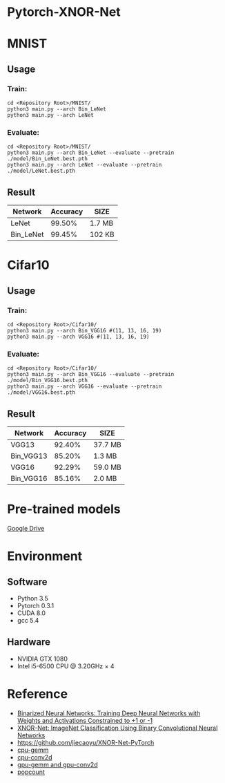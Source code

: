 # Pytorch-XNOR-Net


# MNIST

## Usage
### Train:
~~~shell
cd <Repository Root>/MNIST/
python3 main.py --arch Bin_LeNet
python3 main.py --arch LeNet
~~~
### Evaluate:
~~~shell
cd <Repository Root>/MNIST/
python3 main.py --arch Bin_LeNet --evaluate --pretrain ./model/Bin_LeNet.best.pth
python3 main.py --arch LeNet --evaluate --pretrain ./model/LeNet.best.pth
~~~
## Result
|  Network  | Accuracy |  SIZE   |
|  -------  | -------- |  ----   |
|   LeNet   |  99.50%  |  1.7 MB |
| Bin_LeNet |  99.45%  |  102 KB |


# Cifar10

## Usage
### Train:
~~~shell
cd <Repository Root>/Cifar10/
python3 main.py --arch Bin_VGG16 #(11, 13, 16, 19)
python3 main.py --arch VGG16 #(11, 13, 16, 19)
~~~
### Evaluate:
~~~shell
cd <Repository Root>/Cifar10/
python3 main.py --arch Bin_VGG16 --evaluate --pretrain ./model/Bin_VGG16.best.pth
python3 main.py --arch VGG16 --evaluate --pretrain ./model/VGG16.best.pth
~~~
## Result
|  Network  | Accuracy |  SIZE    |
|  -------  | -------- |  ----    |
|   VGG13   |  92.40%  |  37.7 MB |
| Bin_VGG13 |  85.20%  |  1.3  MB |
|   VGG16   |  92.29%  |  59.0 MB |
| Bin_VGG16 |  85.16%  |  2.0  MB |

# Pre-trained models
[Google Drive](https://drive.google.com/open?id=13KAF89w1-OnGTgHlhblnzBafpz-sTCVT)

# Environment
## Software

* Python  3.5
* Pytorch 0.3.1
* CUDA    8.0
* gcc     5.4

## Hardware

* NVIDIA GTX 1080
* Intel  i5-6500 CPU @ 3.20GHz × 4


# Reference
* [Binarized Neural Networks: Training Deep Neural Networks with Weights and Activations Constrained to +1 or -1](https://arxiv.org/pdf/1602.02830.pdf)
* [XNOR-Net: ImageNet Classification Using Binary Convolutional Neural Networks](https://arxiv.org/pdf/1603.05279.pdf)
* https://github.com/jiecaoyu/XNOR-Net-PyTorch
* [cpu-gemm](http://apfel.mathematik.uni-ulm.de/~lehn/sghpc/gemm/page02/index.html)
* [cpu-conv2d](https://github.com/pytorch/pytorch/blob/f23feca681c5066c70f0fe1516fc2e269d615e93/aten/src/THNN/generic/SpatialConvolutionMM.c)
* [gpu-gemm and gpu-conv2d](https://github.com/1adrianb/bnn.torch/blob/master/BinarySpatialConvolution.cu)
* [popcount](https://github.com/kimwalisch/libpopcnt)
